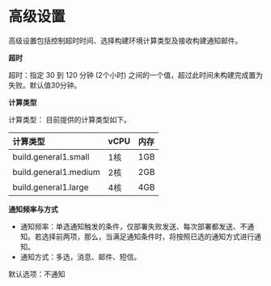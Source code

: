 # 高级设置

高级设置包括控制超时时间、选择构建环境计算类型及接收构建通知邮件。

**超时**

超时：指定 30 到 120 分钟 (2个小时) 之间的一个值，超过此时间未构建完成置为失败。默认值30分钟。

**计算类型**

计算类型： 目前提供的计算类型如下。

| 计算类型 | vCPU | 内存 |
| :- | :- | :- |
| build.general1.small | 1核 | 1GB |
| build.general1.medium | 2核 | 2GB |
| build.general1.large | 4核 | 4GB |


**通知频率与方式**

- 通知频率：单选通知触发的条件，仅部署失败发送、每次部署都发送、不通知。若选择前两项，那么，当满足通知条件时，将按照已选的通知方式进行通知。
- 通知方式：多选，消息、邮件、短信。

默认选项：不通知
